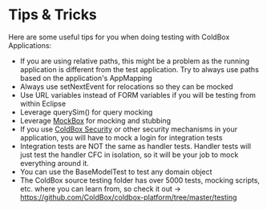 # Tips & Tricks

Here are some useful tips for you when doing testing with ColdBox Applications:

* If you are using relative paths, this might be a problem as the running application is different from the test application. Try to always use paths based on the application's AppMapping
* Always use setNextEvent for relocations so they can be mocked
* Use URL variables instead of FORM variables if you will be testing from within Eclipse
* Leverage querySim() for query mocking
* Leverage [MockBox](http://wiki.coldbox.org/wiki/MockBox.cfm) for mocking and stubbing
* If you use [ColdBox Security](http://wiki.coldbox.org/wiki/Security.cfm) or other security mechanisms in your application, you will have to mock a login for integration tests
* Integration tests are NOT the same as handler tests. Handler tests will just test the handler CFC in isolation, so it will be your job to mock everything around it.
* You can use the BaseModelTest to test any domain object
* The ColdBox source testing folder has over 5000 tests, mocking scripts, etc. where you can learn from, so check it out -> https://github.com/ColdBox/coldbox-platform/tree/master/testing

